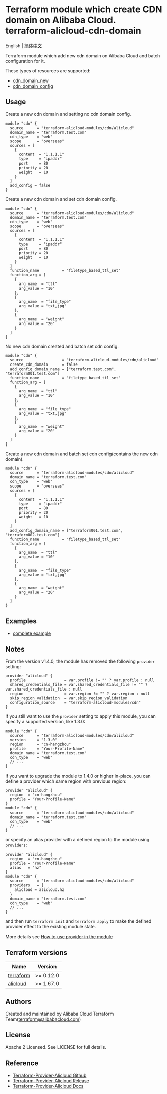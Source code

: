 Terraform module which create CDN domain on Alibaba Cloud.  
terraform-alicloud-cdn-domain
=============================================

English | [简体中文](https://github.com/terraform-alicloud-modules/terraform-alicloud-cdn/blob/master/README-CN.md)

Terraform module which add new cdn domain on Alibaba Cloud and batch configuration for it.

These types of resources are supported:

* [cdn_domain_new](https://www.terraform.io/docs/providers/alicloud/r/cdn_domain_new.html)
* [cdn_domain_config](https://www.terraform.io/docs/providers/alicloud/r/cdn_domain_config.html)

## Usage

Create a new cdn domain and setting no cdn domain config.

```hcl
module "cdn" {
  source      = "terraform-alicloud-modules/cdn/alicloud"
  domain_name = "terraform.test.com"
  cdn_type    = "web"
  scope       = "overseas"
  sources = [
    {
      content  = "1.1.1.1"
      type     = "ipaddr"
      port     = 80
      priority = 20
      weight   = 10
    }
  ]
  add_config = false
}
```

Create a new cdn domain and set cdn domain config.

```hcl
module "cdn" {
  source      = "terraform-alicloud-modules/cdn/alicloud"
  domain_name = "terraform.test.com"
  cdn_type    = "web"
  scope       = "overseas"
  sources = [
    {
      content  = "1.1.1.1"
      type     = "ipaddr"
      port     = 80
      priority = 20
      weight   = 10
    }
  ]
  function_name          = "filetype_based_ttl_set"
  function_arg = [
    {
      arg_name  = "ttl"
      arg_value = "10"
    },
    {
      arg_name  = "file_type"
      arg_value = "txt,jpg"
    },
    {
      arg_name  = "weight"
      arg_value = "20"
    }
  ]
}
```

No new cdn domain created and batch set cdn config.

```hcl
module "cdn" {
  source                 = "terraform-alicloud-modules/cdn/alicloud"
  create_cdn_domain      = false
  add_config_domain_name = ["terraform.test.com", "terraform001.test.com"]
  function_name          = "filetype_based_ttl_set"
  function_arg = [
    {
      arg_name  = "ttl"
      arg_value = "10"
    },
    {
      arg_name  = "file_type"
      arg_value = "txt,jpg"
    },
    {
      arg_name  = "weight"
      arg_value = "20"
    }
  ]
}
```

Create a new cdn domain and batch set cdn config(contains the new cdn domain).

```hcl
module "cdn" {
  source      = "terraform-alicloud-modules/cdn/alicloud"
  domain_name = "terraform.test.com"
  cdn_type    = "web"
  scope       = "overseas"
  sources = [
    {
      content  = "1.1.1.1"
      type     = "ipaddr"
      port     = 80
      priority = 20
      weight   = 10
    }
  ]
  add_config_domain_name = ["terraform001.test.com", "terraform002.test.com"]
  function_name          = "filetype_based_ttl_set"
  function_arg = [
    {
      arg_name  = "ttl"
      arg_value = "10"
    },
    {
      arg_name  = "file_type"
      arg_value = "txt,jpg"
    },
    {
      arg_name  = "weight"
      arg_value = "20"
    }
  ]
}
```

## Examples

* [complete example](https://github.com/terraform-alicloud-modules/terraform-alicloud-cdn/tree/master/examples/complete)

## Notes
From the version v1.4.0, the module has removed the following `provider` setting:

```hcl
provider "alicloud" {
  profile                 = var.profile != "" ? var.profile : null
  shared_credentials_file = var.shared_credentials_file != "" ? var.shared_credentials_file : null
  region                  = var.region != "" ? var.region : null
  skip_region_validation  = var.skip_region_validation
  configuration_source    = "terraform-alicloud-modules/cdn"
}
```

If you still want to use the `provider` setting to apply this module, you can specify a supported version, like 1.3.0:

```hcl
module "cdn" {
  source      = "terraform-alicloud-modules/cdn/alicloud"
  version     = "1.3.0"
  region      = "cn-hangzhou"
  profile     = "Your-Profile-Name"
  domain_name = "terraform.test.com"
  cdn_type    = "web"
  // ...
}
```

If you want to upgrade the module to 1.4.0 or higher in-place, you can define a provider which same region with
previous region:

```hcl
provider "alicloud" {
  region  = "cn-hangzhou"
  profile = "Your-Profile-Name"
}
module "cdn" {
  source      = "terraform-alicloud-modules/cdn/alicloud"
  domain_name = "terraform.test.com"
  cdn_type    = "web"
  // ...
}
```
or specify an alias provider with a defined region to the module using `providers`:

```hcl
provider "alicloud" {
  region  = "cn-hangzhou"
  profile = "Your-Profile-Name"
  alias   = "hz"
}
module "cdn" {
  source      = "terraform-alicloud-modules/cdn/alicloud"
  providers   = {
    alicloud = alicloud.hz
  }
  domain_name = "terraform.test.com"
  cdn_type    = "web"
  // ...
}
```

and then run `terraform init` and `terraform apply` to make the defined provider effect to the existing module state.

More details see [How to use provider in the module](https://www.terraform.io/docs/language/modules/develop/providers.html#passing-providers-explicitly)

## Terraform versions

| Name | Version |
|------|---------|
| <a name="requirement_terraform"></a> [terraform](#requirement\_terraform) | >= 0.12.0 |
| <a name="requirement_alicloud"></a> [alicloud](#requirement\_alicloud) | >= 1.67.0 |

Authors
-------
Created and maintained by Alibaba Cloud Terraform Team(terraform@alibabacloud.com)

License
----
Apache 2 Licensed. See LICENSE for full details.

Reference
---------
* [Terraform-Provider-Alicloud Github](https://github.com/terraform-providers/terraform-provider-alicloud)
* [Terraform-Provider-Alicloud Release](https://releases.hashicorp.com/terraform-provider-alicloud/)
* [Terraform-Provider-Alicloud Docs](https://www.terraform.io/docs/providers/alicloud/index.html)
